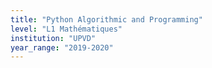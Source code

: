 ```yaml
---
title: "Python Algorithmic and Programming"
level: "L1 Mathématiques"
institution: "UPVD"
year_range: "2019-2020"
---
```

